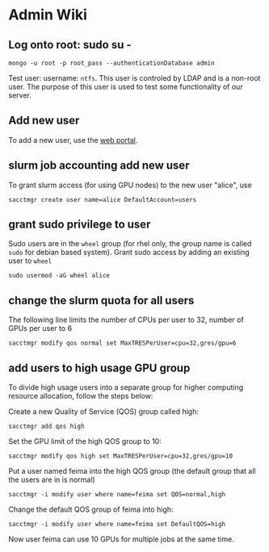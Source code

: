 # Admin Wiki

## Log onto root: sudo su -

```
mongo -u root -p root_pass --authenticationDatabase admin
```

Test user: username: `ntfs`. This user is controled by LDAP and is a non-root user. The purpose of this user is used to test some functionality of our server.

## Add new user

To add a new user, use the [web portal](https://10.8.4.170:8081/bright-view/#!/auth/login).

## slurm job accounting add new user 

To grant slurm access (for using GPU nodes) to the new user "alice", use
```shell
sacctmgr create user name=alice DefaultAccount=users
```
## grant sudo privilege to user

Sudo users are in the `wheel` group (for rhel only, the group name is called `sudo` for debian based system). Grant sudo access by adding an existing user to `wheel` 
```shell
sudo usermod -aG wheel alice
```
## change the slurm quota for all users
 The following line limits the number of CPUs per user to 32, number of GPUs per user to 6
```shell 
sacctmgr modify qos normal set MaxTRESPerUser=cpu=32,gres/gpu=6
```

## add users to high usage GPU group
 To divide high usage users into a separate group for higher computing resource allocation, follow the steps below:
 
 Create a new Quality of Service (QOS) group called high:
```shell 
sacctmgr add qos high
```

 Set the GPU limit of the high QOS group to 10:
```shell 
sacctmgr modify qos high set MaxTRESPerUser=cpu=32,gres/gpu=10
```

 Put a user named feima into the high QOS group (the default group that all the users are in is normal)
```shell 
sacctmgr -i modify user where name=feima set QOS=normal,high
``` 

 Change the default QOS group of feima into high:
```shell 
sacctmgr -i modify user where name=feima set DefaultQOS=high
```

 Now user feima can use 10 GPUs for multiple jobs at the same time.
